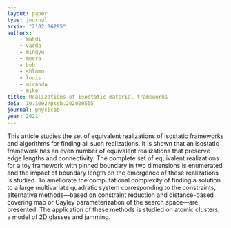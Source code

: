 ```yaml
---
layout: paper
type: journal
arxiv: "2102.06295"
authors:
    - mahdi
    - varda
    - mingyu
    - meera
    - bob
    - shlomo
    - louis
    - miranda
    - mike
title: Realizations of isostatic material frameworks
doi:  10.1002/pssb.202000555
journal: physicab
year: 2021
---
```


This article studies the set of equivalent realizations of isostatic frameworks and algorithms for finding all such realizations. It is shown that an isostatic framework has an even number of equivalent realizations that preserve edge lengths and connectivity. The complete set of equivalent realizations for a toy framework with pinned boundary in two dimensions is enumerated and the impact of boundary length on the emergence of these realizations is studied. To ameliorate the computational complexity of finding a solution to a large multivariate quadratic system corresponding to the constraints, alternative methods—based on constraint reduction and distance-based covering map or Cayley parameterization of the search space—are presented. The application of these methods is studied on atomic clusters, a model of 2D glasses and jamming.